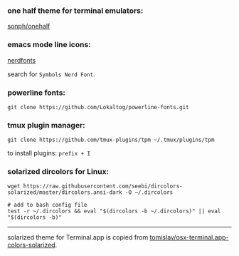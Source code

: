 ### one half theme for terminal emulators:

[sonph/onehalf](https://github.com/sonph/onehalf)

### emacs mode line icons:

[nerdfonts](https://www.nerdfonts.com/font-downloads)

search for `Symbols Nerd Font`.

### powerline fonts:

	git clone https://github.com/Lokaltog/powerline-fonts.git

### tmux plugin manager:

    git clone https://github.com/tmux-plugins/tpm ~/.tmux/plugins/tpm

to install plugins: `prefix + I`

### solarized dircolors for Linux:

    wget https://raw.githubusercontent.com/seebi/dircolors-solarized/master/dircolors.ansi-dark -O ~/.dircolors

    # add to bash config file
    test -r ~/.dircolors && eval "$(dircolors -b ~/.dircolors)" || eval "$(dircolors -b)"

-----

solarized theme for Terminal.app is copied from [tomislav/osx-terminal.app-colors-solarized](https://github.com/tomislav/osx-terminal.app-colors-solarized).


